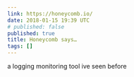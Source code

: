 ```yaml
---
link: https://honeycomb.io/
date: 2018-01-15 19:39 UTC
# published: false
published: true
title: Honeycomb says…
tags: []
---
```


a logging monitoring tool ive seen before
